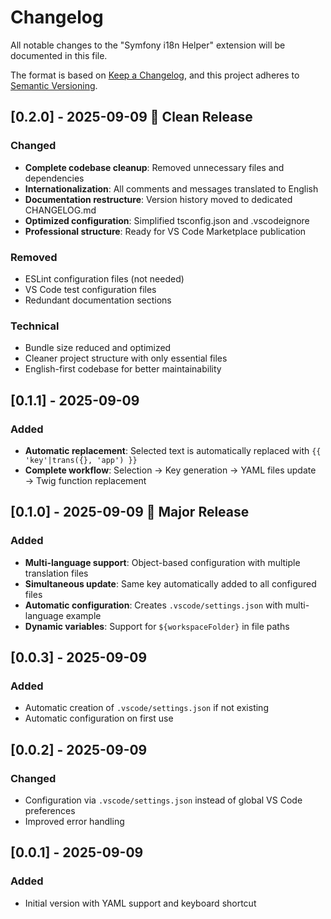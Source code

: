 # Changelog

All notable changes to the "Symfony i18n Helper" extension will be documented in this file.

The format is based on [Keep a Changelog](https://keepachangelog.com/en/1.0.0/),
and this project adheres to [Semantic Versioning](https://semver.org/spec/v2.0.0.html).

## [0.2.0] - 2025-09-09 🧹 **Clean Release**

### Changed
- **Complete codebase cleanup**: Removed unnecessary files and dependencies
- **Internationalization**: All comments and messages translated to English
- **Documentation restructure**: Version history moved to dedicated CHANGELOG.md
- **Optimized configuration**: Simplified tsconfig.json and .vscodeignore
- **Professional structure**: Ready for VS Code Marketplace publication

### Removed
- ESLint configuration files (not needed)
- VS Code test configuration files
- Redundant documentation sections

### Technical
- Bundle size reduced and optimized
- Cleaner project structure with only essential files
- English-first codebase for better maintainability

## [0.1.1] - 2025-09-09

### Added
- **Automatic replacement**: Selected text is automatically replaced with `{{ 'key'|trans({}, 'app') }}`
- **Complete workflow**: Selection → Key generation → YAML files update → Twig function replacement

## [0.1.0] - 2025-09-09 🚀 **Major Release**

### Added
- **Multi-language support**: Object-based configuration with multiple translation files
- **Simultaneous update**: Same key automatically added to all configured files
- **Automatic configuration**: Creates `.vscode/settings.json` with multi-language example
- **Dynamic variables**: Support for `${workspaceFolder}` in file paths

## [0.0.3] - 2025-09-09

### Added
- Automatic creation of `.vscode/settings.json` if not existing
- Automatic configuration on first use

## [0.0.2] - 2025-09-09

### Changed
- Configuration via `.vscode/settings.json` instead of global VS Code preferences
- Improved error handling

## [0.0.1] - 2025-09-09

### Added
- Initial version with YAML support and keyboard shortcut
